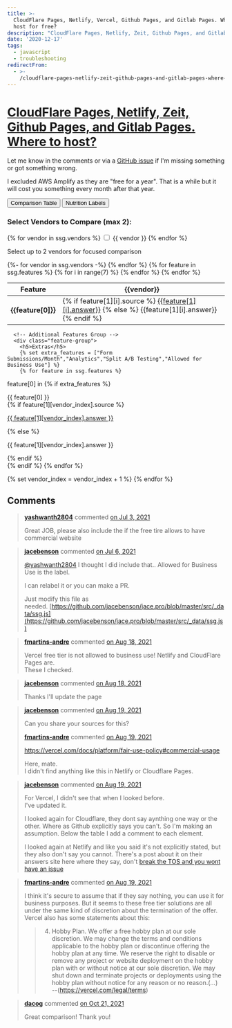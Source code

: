 ```yaml
---
title: >-
  CloudFlare Pages, Netlify, Vercel, Github Pages, and Gitlab Pages. Where to
  host for free?
description: "CloudFlare Pages, Netlify, Zeit, Github Pages, and Gitlab Pages. Where to host?\r\n\r\nLet me know in the comments or via a\_GitHub issue\_if I'm missing something..."
date: '2020-12-17'
tags:
  - javascript
  - troubleshooting
redirectFrom:
  - >-
    /cloudflare-pages-netlify-zeit-github-pages-and-gitlab-pages-where-to-host-for-free/
---
```


<!--StartFragment-->

# [CloudFlare Pages, Netlify, Zeit, Github Pages, and Gitlab Pages. Where to host?](https://jace.pro/post/2020-12-17-cloudflare-pages-netlify-zeit-github-pages-and-gitlab-pages-where-to-host/#cloudflare-pages-netlify-zeit-github-pages-and-gitlab-pages-where-to-host)

Let me know in the comments or via a [GitHub issue](https://github.com/jacebenson/jace.pro/issues/new) if I'm missing something or got something wrong.

I excluded AWS Amplify as they are "free for a year". That is a while but it will cost you something every month after that year.

<div class="view-toggle">
  <button onclick="showTable()" id="table-btn" class="active">Comparison Table</button>
  <button onclick="showCards()" id="cards-btn">Nutrition Labels</button>
</div>

<div class="vendor-selector">
  <h3>Select Vendors to Compare (max 2):</h3>
  <div class="vendor-checkboxes">
    {% for vendor in ssg.vendors %}
    <label class="vendor-checkbox">
      <input type="checkbox" value="{{ vendor }}" onchange="handleVendorSelection(this)"{% if loop.index <= 2 %} checked{% endif %}>
      <span>{{ vendor }}</span>
    </label>
    {% endfor %}
  </div>
  <p class="selection-hint">Select up to 2 vendors for focused comparison</p>
</div>

<div class="comparison-table" id="comparison-table">
<table>
<thead>
  <th>Feature</th>
  {%- for vendor in ssg.vendors -%}
    <th>{{vendor}}</th>
  {% endfor %}
</thead>
<tbody>
  {% for feature in ssg.features %}
  <tr>
  <th>{{feature[0]}}</th>
  {% for i in range(7) %}
  <td>
  {% if feature[1][i].source %}
  <a title="{{feature[1][i].detail}}" href="{{feature[1][i].source}}">{{feature[1][i].answer}}</a>
  {% else %}
  {{feature[1][i].answer}}
  {% endif %}
  </td>
  {% endfor %}
  </tr>
  {% endfor %}
<tbody>
</table>
</div>

<div class="vendor-cards" id="vendor-cards" style="display: none;">
  {% set vendor_index = 0 %}
  {% for vendor in ssg.vendors %}
  <div class="vendor-card">
    <h3>{{ vendor }}</h3>
    <div class="nutrition-facts">
      <h4>Hosting Facts</h4>
      
      <!-- Build & Deploy Group -->
      <div class="feature-group">
        <h5>Build & Deploy</h5>
        {% set build_features = ["Build Limit","Build Time to Error","Build Time per Month","Concurrent Builds","Deploy Limits"] %}
        {% for feature in ssg.features %}
          {% if feature[0] in build_features %}
          <div class="feature-item {% if feature[0] == 'Build Limit' or feature[0] == 'Deploy Limits' %}critical-feature{% endif %}">
            <div class="feature-label">{{ feature[0] }}</div>
            <div class="feature-value">
              {% if feature[1][vendor_index].source %}
              <p><a title="{{ feature[1][vendor_index].detail }}" href="{{ feature[1][vendor_index].source }}">{{ feature[1][vendor_index].answer }}</a></p>
              {% else %}
              <p>{{ feature[1][vendor_index].answer }}</p>
              {% endif %}
            </div>
          </div>
          {% endif %}
        {% endfor %}
      </div>
      
      <!-- Features Group -->
      <div class="feature-group">
        <h5>Core Features</h5>
        {% set feature_features = ["Deploy Previews","Serverless Functions","Invocations/Month","Duration Allowed","DNS Management","HTTPS Available"] %}
        {% for feature in ssg.features %}
feature[0] in           {% if feature_features %}
          <div class="feature-item {% if feature[0] == 'Serverless Functions' or feature[0] == 'HTTPS Available' %}critical-feature{% endif %}">
            <div class="feature-label">{{ feature[0] }}</div>
            <div class="feature-value">
              {% if feature[1][vendor_index].source %}
              <p><a title="{{ feature[1][vendor_index].detail }}" href="{{ feature[1][vendor_index].source }}">{{ feature[1][vendor_index].answer }}</a></p>
              {% else %}
              <p>{{ feature[1][vendor_index].answer }}</p>
              {% endif %}
            </div>
          </div>
          {% endif %}
        {% endfor %}
      </div>
      
      <!-- Limits Group -->
      <div class="feature-group">
        <h5>Usage Limits</h5>
        {% set limit_features = ["Bandwidth/Month","Site Limit","Default URL"] %}
        {% for feature in ssg.features %}
feature[0] in           {% if limit_features %}
          <div class="feature-item {% if feature[0] == 'Bandwidth/Month' %}critical-feature{% endif %}">
            <div class="feature-label">{{ feature[0] }}</div>
            <div class="feature-value">
              {% if feature[1][vendor_index].source %}
              <p><a title="{{ feature[1][vendor_index].detail }}" href="{{ feature[1][vendor_index].source }}">{{ feature[1][vendor_index].answer }}</a></p>
              {% else %}
              <p>{{ feature[1][vendor_index].answer }}</p>
              {% endif %}
            </div>
          </div>
          {% endif %}
        {% endfor %}
      </div>
      
      <!-- Team & Users Group -->
      <div class="feature-group">
        <h5>Collaboration</h5>
        {% set team_features = ["# of Team Members","Team SSO Available","# of Users","User SSO Available"] %}
        {% for feature in ssg.features %}
feature[0] in           {% if team_features %}
          <div class="feature-item">
            <div class="feature-label">{{ feature[0] }}</div>
            <div class="feature-value">
              {% if feature[1][vendor_index].source %}
              <p><a title="{{ feature[1][vendor_index].detail }}" href="{{ feature[1][vendor_index].source }}">{{ feature[1][vendor_index].answer }}</a></p>
              {% else %}
              <p>{{ feature[1][vendor_index].answer }}</p>
              {% endif %}
            </div>
          </div>
          {% endif %}
        {% endfor %}
      </div>
      
      <!-- Additional Features Group -->
      <div class="feature-group">
        <h5>Extras</h5>
        {% set extra_features = ["Form Submissions/Month","Analytics","Split A/B Testing","Allowed for Business Use"] %}
        {% for feature in ssg.features %}
feature[0] in           {% if extra_features %}
          <div class="feature-item {% if feature[0] == 'Allowed for Business Use' %}critical-feature{% endif %}">
            <div class="feature-label">{{ feature[0] }}</div>
            <div class="feature-value">
              {% if feature[1][vendor_index].source %}
              <p><a title="{{ feature[1][vendor_index].detail }}" href="{{ feature[1][vendor_index].source }}">{{ feature[1][vendor_index].answer }}</a></p>
              {% else %}
              <p>{{ feature[1][vendor_index].answer }}</p>
              {% endif %}
            </div>
          </div>
          {% endif %}
        {% endfor %}
      </div>
    </div>
  </div>
  {% set vendor_index = vendor_index + 1 %}
  {% endfor %}
</div>

<script>
let selectedVendors = [];
const maxVendors = 2;

function showTable() {
  document.getElementById('comparison-table').style.display = 'block';
  document.getElementById('vendor-cards').style.display = 'none';
  document.getElementById('table-btn').classList.add('active');
  document.getElementById('cards-btn').classList.remove('active');
  updateTableVisibility();
}

function showCards() {
  document.getElementById('comparison-table').style.display = 'none';
  document.getElementById('vendor-cards').style.display = 'grid';
  document.getElementById('table-btn').classList.remove('active');
  document.getElementById('cards-btn').classList.add('active');
  updateCardVisibility();
}

function handleVendorSelection(checkbox) {
  const vendor = checkbox.value;
  const isChecked = checkbox.checked;
  
  if (isChecked) {
    if (selectedVendors.length >= maxVendors) {
      // If we're at the limit, uncheck this box and show a message
      checkbox.checked = false;
      alert(`You can only select up to ${maxVendors} vendors for comparison.`);
      return;
    }
    selectedVendors.push(vendor);
  } else {
    selectedVendors = selectedVendors.filter(v => v !== vendor);
  }
  
  // Update visual state
  updateCheckboxStyles();
  
  // Update the displayed content based on current view
  const isTableView = document.getElementById('table-btn').classList.contains('active');
  if (isTableView) {
    updateTableVisibility();
  } else {
    updateCardVisibility();
  }
}

function updateCheckboxStyles() {
  const checkboxes = document.querySelectorAll('.vendor-checkbox');
  checkboxes.forEach(label => {
    const checkbox = label.querySelector('input[type="checkbox"]');
    if (checkbox.checked) {
      label.classList.add('checked');
    } else {
      label.classList.remove('checked');
    }
  });
}

function updateTableVisibility() {
  const table = document.querySelector('#comparison-table table');
  if (!table) return;
  
  const headers = table.querySelectorAll('thead th');
  const rows = table.querySelectorAll('tbody tr');
  
  // Show/hide columns based on selected vendors
  headers.forEach((header, index) => {
    if (index === 0) return; // Always show the "Feature" column
    
    const vendorName = header.textContent.trim();
    const shouldShow = selectedVendors.length === 0 || selectedVendors.includes(vendorName);
    header.style.display = shouldShow ? '' : 'none';
  });
  
  // Show/hide corresponding cells in each row
  rows.forEach(row => {
    const cells = row.querySelectorAll('td, th');
    cells.forEach((cell, index) => {
      if (index === 0) return; // Always show the feature name column
      
      const headers = table.querySelectorAll('thead th');
      const vendorName = headers[index] ? headers[index].textContent.trim() : '';
      const shouldShow = selectedVendors.length === 0 || selectedVendors.includes(vendorName);
      cell.style.display = shouldShow ? '' : 'none';
    });
  });
}

function updateCardVisibility() {
  const cards = document.querySelectorAll('.vendor-card');
  cards.forEach(card => {
    const vendorName = card.querySelector('h3').textContent.trim();
    const shouldShow = selectedVendors.length === 0 || selectedVendors.includes(vendorName);
    card.style.display = shouldShow ? 'block' : 'none';
  });
}

// Initialize with first 2 vendors selected
document.addEventListener('DOMContentLoaded', function() {
  const checkboxes = document.querySelectorAll('.vendor-checkbox input[type="checkbox"]');
  checkboxes.forEach((checkbox, index) => {
    if (index < maxVendors && checkbox.checked) {
      selectedVendors.push(checkbox.value);
    }
  });
  updateCheckboxStyles();
  updateTableVisibility();
});
</script>

## Comments



> **[yashwanth2804](https://github.com/yashwanth2804)** commented [on Jul 3, 2021](https://github.com/jacebenson/jace.pro/issues/260#issuecomment-873416684)
>
> Great JOB, please also include the if the free tire allows to have commercial website

> **[jacebenson](https://github.com/jacebenson)** commented [on Jul 6, 2021](https://github.com/jacebenson/jace.pro/issues/260#issuecomment-875032990)
>
> [@yashwanth2804](https://github.com/yashwanth2804) I thought I did include that.. Allowed for Business Use is the label.
>
> I can relabel it or you can make a PR.
>
> Just modify this file as needed. [https://github.com/jacebenson/jace.pro/blob/master/src/_data/ssg.js](https://github.com/jacebenson/jace.pro/blob/master/src/_data/ssg.js)

> **[fmartins-andre](https://github.com/fmartins-andre)** commented [on Aug 18, 2021](https://github.com/jacebenson/jace.pro/issues/260#issuecomment-901362924)
>
> Vercel free tier is not allowed to business use! Netlify and CloudFlare Pages are.\
> These I checked.

> **[jacebenson](https://github.com/jacebenson)** commented [on Aug 18, 2021](https://github.com/jacebenson/jace.pro/issues/260#issuecomment-901602297)
>
> Thanks I'll update the page

> **[jacebenson](https://github.com/jacebenson)** commented [on Aug 19, 2021](https://github.com/jacebenson/jace.pro/issues/260#issuecomment-901962252)
>
> Can you share your sources for this?
>
> **[fmartins-andre](https://github.com/fmartins-andre)** commented [on Aug 19, 2021](https://github.com/jacebenson/jace.pro/issues/260#issuecomment-902107504)
>
> <https://vercel.com/docs/platform/fair-use-policy#commercial-usage>
>
> Here, mate.\
> I didn't find anything like this in Netlify or Cloudflare Pages.

> **[jacebenson](https://github.com/jacebenson)** commented [on Aug 19, 2021](https://github.com/jacebenson/jace.pro/issues/260#issuecomment-902182720)
>
> For Vercel, I didn't see that when I looked before.\
> I've updated it.
>
> I looked again for Cloudflare, they dont say aynthing one way or the other. Where as Github explicitly says you can't. So I'm making an assumption. Below the table I add a comment to each element.
>
> I looked again at Netlify and like you said it's not explicitly stated, but they also don't say you cannot. There's a post about it on their answers site here where they say, don't [break the TOS and you wont have an issue](https://answers.netlify.com/t/is-the-free-tier-safe-for-client-projects/13535)

> **[fmartins-andre](https://github.com/fmartins-andre)** commented [on Aug 19, 2021](https://github.com/jacebenson/jace.pro/issues/260#issuecomment-902190872)
>
> I think it's secure to assume that if they say nothing, you can use it for business purposes. But it seems to these free tier solutions are all under the same kind of discretion about the termination of the offer. Vercel also has some statements about this:
>
> > 4. Hobby Plan. We offer a free hobby plan at our sole discretion. We may change the terms and conditions applicable to the hobby plan or discontinue offering the hobby plan at any time. We reserve the right to disable or remove any project or website deployment on the hobby plan with or without notice at our sole discretion. We may shut down and terminate projects or deployments using the hobby plan without notice for any reason or no reason.(...)\
> >    --(<https://vercel.com/legal/terms>)

> **[dacog](https://github.com/dacog)** commented [on Oct 21, 2021](https://github.com/jacebenson/jace.pro/issues/260#issuecomment-948915832)
>
> Great comparison! Thank you!

<!--EndFragment-->